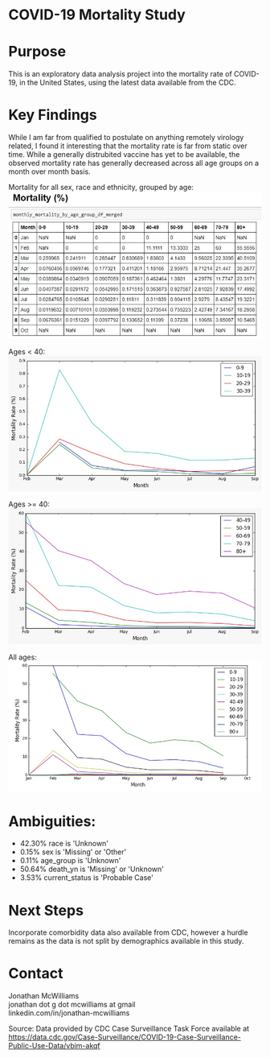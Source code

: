 # COVID-19 Mortality Study

# Purpose
This is an exploratory data analysis project into the mortality rate of COVID-19, in the United States, using the latest data available from the CDC.

# Key Findings
While I am far from qualified to postulate on anything remotely virology related, I found it interesting that the mortality rate is far from static over time. While a generally distrubited vaccine has yet to be available, the observed mortality rate has generally decreased across all age groups on a month over month basis.

Mortality for all sex, race and ethnicity, grouped by age:
![alt text](https://github.com/homesmac/COVID_19_Mortality_Study/blob/main/b2093a8c-32e6-4deb-8472-d58ba4277a38.jfif)

Ages < 40:
![alt text](https://github.com/homesmac/COVID_19_Mortality_Study/blob/main/eb9a0ad1-543d-41cc-bee8-090005891b06.jfif)

Ages >= 40:
![alt text](https://github.com/homesmac/COVID_19_Mortality_Study/blob/main/e8523d40-f77c-49fe-875a-c59350398216.jfif)

All ages:
![alt text](https://github.com/homesmac/COVID_19_Mortality_Study/blob/main/01f507bb-dc33-408d-a854-88cfd95ba5bd.jfif)

# Ambiguities:
* 42.30% race is 'Unknown'
* 0.15% sex is 'Missing' or 'Other'
* 0.11% age_group is 'Unknown'
* 50.64% death_yn is 'Missing' or 'Unknown'
* 3.53% current_status is 'Probable Case'

# Next Steps
Incorporate comorbidity data also available from CDC, however a hurdle remains as the data is not split by demographics available in this study.

# Contact
Jonathan McWilliams\
jonathan dot g dot mcwilliams at gmail\
linkedin.com/in/jonathan-mcwilliams

Source: Data provided by CDC Case Surveillance Task Force available at https://data.cdc.gov/Case-Surveillance/COVID-19-Case-Surveillance-Public-Use-Data/vbim-akqf


